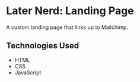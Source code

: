 # Later Nerd: Landing Page

A custom landing page that links up to Mailchimp.

## Technologies Used

- HTML
- CSS
- JavaScript
